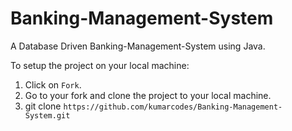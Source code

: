 # Banking-Management-System
A Database Driven Banking-Management-System using Java.

To setup the project on your local machine:

 1. Click on `Fork`.
 2. Go to your fork and clone the project to your local machine.
 3. git clone `https://github.com/kumarcodes/Banking-Management-System.git`

